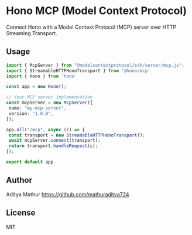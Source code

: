# Hono MCP (Model Context Protocol)

Connect Hono with a Model Context Protocol (MCP) server over HTTP Streaming Transport.

## Usage

```ts
import { McpServer } from "@modelcontextprotocol/sdk/server/mcp.js";
import { StreamableHTTPHonoTransport } from '@hono/mcp'
import { Hono } from 'hono'

const app = new Hono();

// Your MCP server implementation
const mcpServer = new McpServer({
 name: "my-mcp-server",
 version: "1.0.0",
});

app.all("/mcp", async (c) => {
 const transport = new StreamableHTTPHonoTransport();
 await mcpServer.connect(transport);
 return transport.handleRequest(c);
});

export default app
```

## Author

Aditya Mathur <https://github.com/mathuraditya724>

## License

MIT
